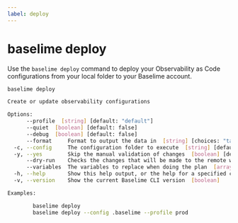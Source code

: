 ```yaml
---
label: deploy
---
```


# baselime deploy

Use the `baselime deploy` command to deploy your Observability as Code configurations from your local folder to your Baselime account.

```bash :icon-terminal: terminal
baselime deploy

Create or update observability configurations

Options:
      --profile  [string] [default: "default"]
      --quiet  [boolean] [default: false]
      --debug  [boolean] [default: false]
      --format     Format to output the data in  [string] [choices: "table", "json"] [default: "table"]
  -c, --config     The configuration folder to execute  [string] [default: ".baselime"]
  -y, --yes        Skip the manual validation of changes  [boolean] [default: false]
      --dry-run    Checks the changes that will be made to the remote when applying, without actually making the request  [boolean] [default: false]
      --variables  The variables to replace when doing the plan  [array]
  -h, --help       Show this help output, or the help for a specified command or subcommand  [boolean]
  -v, --version    Show the current Baselime CLI version  [boolean]

Examples:

        baselime deploy
        baselime deploy --config .baselime --profile prod
```
